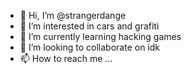 - 👋 Hi, I’m @strangerdange
- 👀 I’m interested in cars and grafiti 
- 🌱 I’m currently learning hacking games 
- 💞️ I’m looking to collaborate on idk 
- 📫 How to reach me ...

<!---
strangerdange/strangerdange is a ✨ special ✨ repository because its `README.md` (this file) appears on your GitHub profile.
You can click the Preview link to take a look at your changes.
--->

